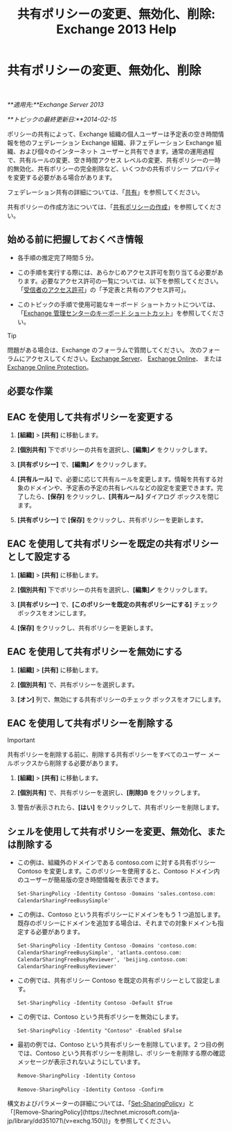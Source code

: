 ﻿---
title: '共有ポリシーの変更、無効化、削除: Exchange 2013 Help'
TOCTitle: 共有ポリシーの変更、無効化、削除
ms:assetid: 714af42d-ca29-4bb4-ac48-f0b3d4fd1c15
ms:mtpsurl: https://technet.microsoft.com/ja-jp/library/JJ657460(v=EXCHG.150)
ms:contentKeyID: 49896307
ms.date: 04/24/2018
mtps_version: v=EXCHG.150
ms.translationtype: HT
---

# 共有ポリシーの変更、無効化、削除

 

_**適用先:**Exchange Server 2013_

_**トピックの最終更新日:**2014-02-15_

ポリシーの共有によって、Exchange 組織の個人ユーザーは予定表の空き時間情報を他のフェデレーション Exchange 組織、非フェデレーション Exchange 組織、および個々のインターネット ユーザーと共有できます。通常の運用過程で、共有ルールの変更、空き時間アクセス レベルの変更、共有ポリシーの一時的無効化、共有ポリシーの完全削除など、いくつかの共有ポリシー プロパティを変更する必要がある場合があります。

フェデレーション共有の詳細については、「[共有](sharing-exchange-2013-help.md)」を参照してください。

共有ポリシーの作成方法については、「[共有ポリシーの作成](create-a-sharing-policy-exchange-2013-help.md)」を参照してください。

## 始める前に把握しておくべき情報

  - 各手順の推定完了時間:5 分。

  - この手順を実行する際には、あらかじめアクセス許可を割り当てる必要があります。必要なアクセス許可の一覧については、以下を参照してください。「[受信者のアクセス許可](recipients-permissions-exchange-2013-help.md)」の「予定表と共有のアクセス許可」。

  - このトピックの手順で使用可能なキーボード ショートカットについては、「[Exchange 管理センターのキーボード ショートカット](keyboard-shortcuts-in-the-exchange-admin-center-exchange-online-protection-help.md)」を参照してください。


> [!TIP]
> 問題がある場合は、Exchange のフォーラムで質問してください。 次のフォーラムにアクセスしてください。<A href="https://go.microsoft.com/fwlink/p/?linkid=60612">Exchange Server</A>、 <A href="https://go.microsoft.com/fwlink/p/?linkid=267542">Exchange Online</A>、 または <A href="https://go.microsoft.com/fwlink/p/?linkid=285351">Exchange Online Protection</A>。



## 必要な作業

## EAC を使用して共有ポリシーを変更する

1.  **\[組織\]** \> **\[共有\]** に移動します。

2.  **\[個別共有\]** 下でポリシーの共有を選択し、**\[編集\]**![編集アイコン](images/Bb124582.6f53ccb2-1f13-4c02-bea0-30690e6ea71d(EXCHG.150).gif "編集アイコン") をクリックします。

3.  **\[共有ポリシー\]** で、**\[編集\]**![編集アイコン](images/Bb124582.6f53ccb2-1f13-4c02-bea0-30690e6ea71d(EXCHG.150).gif "編集アイコン") をクリックします。

4.  **\[共有ルール\]** で、必要に応じて共有ルールを変更します。情報を共有する対象のドメインや、予定表の予定の共有レベルなどの設定を変更できます。完了したら、**\[保存\]** をクリックし、**\[共有ルール\]** ダイアログ ボックスを閉じます。

5.  **\[共有ポリシー\]** で **\[保存\]** をクリックし、共有ポリシーを更新します。

## EAC を使用して共有ポリシーを既定の共有ポリシーとして設定する

1.  **\[組織\]** \> **\[共有\]** に移動します。

2.  **\[個別共有\]** 下でポリシーの共有を選択し、**\[編集\]**![編集アイコン](images/Bb124582.6f53ccb2-1f13-4c02-bea0-30690e6ea71d(EXCHG.150).gif "編集アイコン") をクリックします。

3.  **\[共有ポリシー\]** で、**\[このポリシーを既定の共有ポリシーにする\]** チェック ボックスをオンにします。

4.  **\[保存\]** をクリックし、共有ポリシーを更新します。

## EAC を使用して共有ポリシーを無効にする

1.  **\[組織\]** \> **\[共有\]** に移動します。

2.  **\[個別共有\]** で、共有ポリシーを選択します。

3.  **\[オン\]** 列で、無効にする共有ポリシーのチェック ボックスをオフにします。

## EAC を使用して共有ポリシーを削除する


> [!IMPORTANT]
> 共有ポリシーを削除する前に、削除する共有ポリシーをすべてのユーザー メールボックスから削除する必要があります。



1.  **\[組織\]** \> **\[共有\]** に移動します。

2.  **\[個別共有\]** で、共有ポリシーを選択し、**\[削除\]**![\[削除\] アイコン](images/JJ651670.14f639f6-61e8-4418-bbfb-0db14de9d2f5(EXCHG.150).gif "[削除] アイコン") をクリックします。

3.  警告が表示されたら、**\[はい\]** をクリックして、共有ポリシーを削除します。

## シェルを使用して共有ポリシーを変更、無効化、または削除する

  - この例は、組織外のドメインである contoso.com に対する共有ポリシー Contoso を変更します。このポリシーを使用すると、Contoso ドメイン内のユーザーが簡易版の空き時間情報を表示できます。
    
        Set-SharingPolicy -Identity Contoso -Domains 'sales.contoso.com: CalendarSharingFreeBusySimple'

  - この例は、Contoso という共有ポリシーにドメインをもう 1 つ追加します。既存のポリシーにドメインを追加する場合は、それまでの対象ドメインも指定する必要があります。
    
        Set-SharingPolicy -Identity Contoso -Domains 'contoso.com: CalendarSharingFreeBusySimple', 'atlanta.contoso.com: CalendarSharingFreeBusyReviewer', 'beijing.contoso.com: CalendarSharingFreeBusyReviewer'

  - この例では、共有ポリシー Contoso を既定の共有ポリシーとして設定します。
    
        Set-SharingPolicy -Identity Contoso -Default $True

  - この例では、Contoso という共有ポリシーを無効にします。
    
        Set-SharingPolicy -Identity "Contoso" -Enabled $False

  - 最初の例では、Contoso という共有ポリシーを削除しています。2 つ目の例では、Contoso という共有ポリシーを削除し、ポリシーを削除する際の確認メッセージが表示されないようにしています。
    
        Remove-SharingPolicy -Identity Contoso
    
        Remove-SharingPolicy -Identity Contoso -Confirm

構文およびパラメーターの詳細については、「[Set-SharingPolicy](https://technet.microsoft.com/ja-jp/library/dd297931\(v=exchg.150\))」と「[Remove-SharingPolicy](https://technet.microsoft.com/ja-jp/library/dd351071\(v=exchg.150\))」を参照してください。

